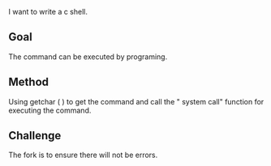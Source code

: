 I want to write a c shell.
## Goal
The command can be executed by programing.
## Method
Using getchar ( ) to get the command and call the " system call" function for executing the command. 
## Challenge
The fork is to ensure there will not be errors.

